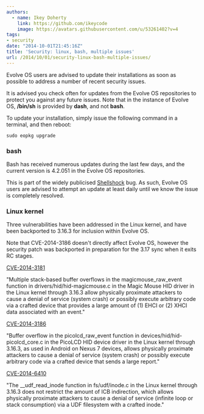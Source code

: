 ```yaml
---
authors:
  - name: Ikey Doherty
    link: https://github.com/ikeycode
    image: https://avatars.githubusercontent.com/u/53261402?v=4
tags:
- security
date: "2014-10-01T21:45:16Z"
title: 'Security: linux, bash, multiple issues'
url: /2014/10/01/security-linux-bash-multiple-issues/
---
```


Evolve OS users are advised to update their installations as soon as possible to address a number of recent security issues.
  
It is advised you check often for updates from the Evolve OS repositories to protect you against any future issues. Note that in the instance of Evolve OS, 
**/bin/sh** is provided by **dash**, and not **bash**.

To update your installation, simply issue the following command in a terminal, and then reboot:

```
sudo eopkg upgrade
```

### bash

Bash has received numerous updates during the last few days, and the current version is 4.2.051 in the Evolve OS repositories.
  
This is part of the widely publicised [Shellshock](http://en.wikipedia.org/wiki/Shellshock_(software_bug)) bug. As such, Evolve OS users are advised to attempt an update 
at least daily until we know the issue is completely resolved.

### Linux kernel

Three vulnerabilities have been addressed in the Linux kernel, and have been backported to 3.16.3 for inclusion within Evolve OS.
  
Note that CVE-2014-3186 doesn't directly affect Evolve OS, however the security patch was backported in preparation for the 3.17 sync when it exits RC stages.

[CVE-2014-3181](http://web.nvd.nist.gov/view/vuln/detail?vulnId=CVE-2014-3181)

"Multiple stack-based buffer overflows in the magicmouse\_raw\_event function in drivers/hid/hid-magicmouse.c in the Magic Mouse HID driver in the Linux kernel 
through 3.16.3 allow physically proximate attackers to cause a denial of service (system crash) or possibly execute arbitrary code via a crafted device that provides a 
large amount of (1) EHCI or (2) XHCI data associated with an event."

[CVE-2014-3186](http://web.nvd.nist.gov/view/vuln/detail?vulnId=CVE-2014-3186)

"Buffer overflow in the picolcd\_raw\_event function in devices/hid/hid-picolcd_core.c in the PicoLCD HID device driver in the Linux kernel through 3.16.3, as used in 
Android on Nexus 7 devices, allows physically proximate attackers to cause a denial of service (system crash) or possibly execute arbitrary code via a crafted device 
that sends a large report."

[CVE-2014-6410](http://web.nvd.nist.gov/view/vuln/detail?vulnId=CVE-2014-6410)

"The _\_udf\_read_inode function in fs/udf/inode.c in the Linux kernel through 3.16.3 does not restrict the amount of ICB indirection, which allows physically proximate 
attackers to cause a denial of service (infinite loop or stack consumption) via a UDF filesystem with a crafted inode."
